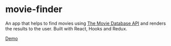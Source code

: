 # movie-finder
An app that helps to find movies using <span><a href="https://developers.themoviedb.org/3/getting-started/introduction">The Movie Database API</a></span> and renders the results to the user. Built with React, Hooks and Redux.

<a href="https://kind-snyder-e1f612.netlify.app/">Demo</a>
